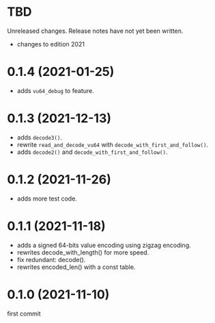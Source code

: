 TBD
===
Unreleased changes. Release notes have not yet been written.

* changes to edition 2021

0.1.4 (2021-01-25)
=====

* adds `vu64_debug` to feature.

0.1.3 (2021-12-13)
=====

* adds `decode3()`.
* rewrite `read_and_decode_vu64` with `decode_with_first_and_follow()`.
* adds `decode2()` and `decode_with_first_and_follow()`.

0.1.2 (2021-11-26)
=====

* adds more test code.

0.1.1 (2021-11-18)
=====

* adds a signed 64-bits value encoding using zigzag encoding.
* rewrites decode_with_length() for more speed.
* fix redundant: decode().
* rewrites encoded_len() with a const table.

0.1.0 (2021-11-10)
=====

first commit
